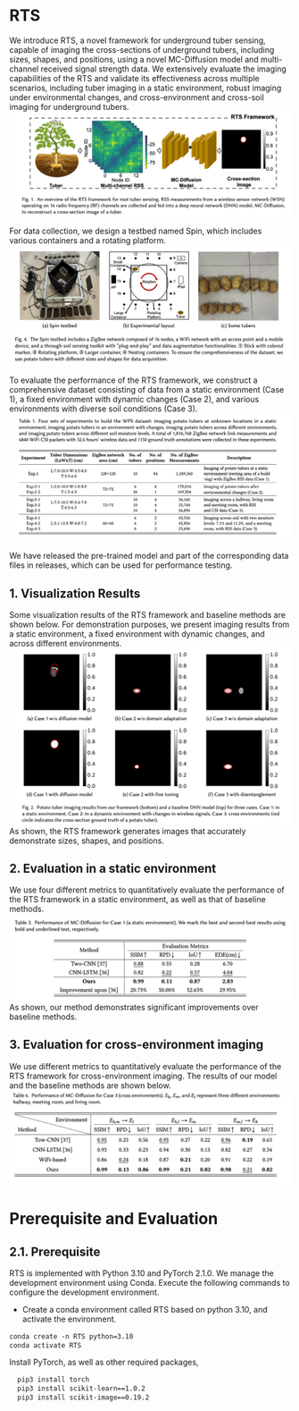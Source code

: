 # RTS
We introduce RTS, a novel framework for underground tuber sensing, capable of imaging the cross-sections of underground tubers, including sizes, shapes, and positions, using a 
novel MC-Diffusion model and multi-channel received signal strength data. We extensively evaluate the imaging capabilities of the RTS and validate its effectiveness across multiple scenarios, including tuber imaging in a static environment, robust imaging under environmental changes, and cross-environment and cross-soil imaging for underground tubers. 
![The RTS framework.](Images/Framework.png)

For data collection, we design a testbed named Spin, which includes various containers and a rotating platform.
![The RTS framework.](Images/Testbed.png)

To evaluate the performance of the RTS framework, we construct a comprehensive dataset consisting of data from a static environment (Case 1), a fixed environment with dynamic changes (Case 2), and various environments with diverse soil conditions (Case 3). 
![Dataset.](Images/dataset.png)

We have released the pre-trained model and part of the corresponding data files in releases, which can be used for performance testing. 

## 1. Visualization Results
Some visualization results of the RTS framework and baseline methods are shown below. For demonstration purposes, we present imaging results from a static environment, a fixed environment with dynamic changes, and across different environments. 
![Dataset.](Images/result.png)
As shown, the RTS framework generates images that accurately demonstrate sizes, shapes, and positions. 

## 2. Evaluation in a static environment
We use four different metrics to quantitatively evaluate the performance of the RTS framework in a static environment, as well as that of baseline methods.
![Dataset.](Images/Result_Static.png)
As shown, our method demonstrates significant improvements over baseline methods.

## 3. Evaluation for cross-environment imaging
We use different metrics to quantitatively evaluate the performance of the RTS framework for cross-environment imaging. The results of our model and the baseline methods are shown below.
![Dataset.](Images/Result_Cross.png)


# Prerequisite and Evaluation
## 2.1. Prerequisite
RTS is implemented with Python 3.10 and PyTorch 2.1.0. We manage the development environment using Conda. Execute the following commands to configure the development environment.
* Create a conda environment called RTS based on python 3.10, and activate the environment.
```
conda create -n RTS python=3.10
conda activate RTS 
```
Install PyTorch, as well as other required packages, 
```
  pip3 install torch
  pip3 install scikit-learn==1.0.2
  pip3 install scikit-image==0.19.2
```




